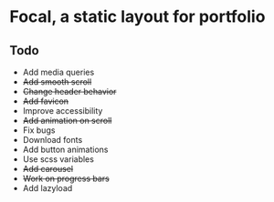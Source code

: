 # Focal, a static layout for portfolio

## Todo
* Add media queries
* ~~Add smooth scroll~~
* ~~Change header behavior~~
* ~~Add favicon~~
* Improve accessibility
* ~~Add animation on scroll~~
* Fix bugs
* Download fonts
* Add button animations
* Use scss variables
* ~~Add carousel~~
* ~~Work on progress bars~~
* Add lazyload

